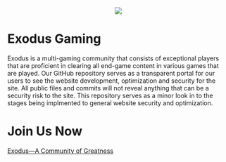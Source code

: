 <center><img src="https://www.exodus-gaming.com/wp-content/uploads/2022/04/cropped-exologoceltic1_no.png"></center>

# Exodus Gaming
Exodus is a multi-gaming community that consists of exceptional players that are proficient in clearing all end-game content in various games that are played. Our GitHub repository serves as a transparent portal for our users to see the website development, optimization and security for the site. All public files and commits will not reveal anything that can be a security risk to the site. This repository serves as a minor look in to the stages being implmented to general website security and optimization.
# Join Us Now
<a href="https://www.exodus-gaming.com">Exodus—A Community of Greatness</a>

